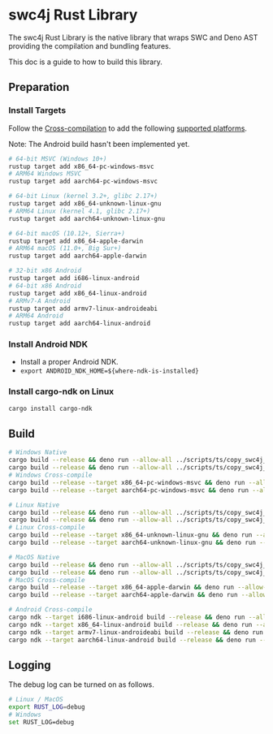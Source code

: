 # swc4j Rust Library

The swc4j Rust Library is the native library that wraps SWC and Deno AST providing the compilation and bundling features.

This doc is a guide to how to build this library.

## Preparation

### Install Targets

Follow the [Cross-compilation](https://rust-lang.github.io/rustup/cross-compilation.html) to add the following [supported platforms](https://doc.rust-lang.org/nightly/rustc/platform-support.html).

Note: The Android build hasn't been implemented yet.

```sh
# 64-bit MSVC (Windows 10+)
rustup target add x86_64-pc-windows-msvc
# ARM64 Windows MSVC
rustup target add aarch64-pc-windows-msvc

# 64-bit Linux (kernel 3.2+, glibc 2.17+)
rustup target add x86_64-unknown-linux-gnu
# ARM64 Linux (kernel 4.1, glibc 2.17+)
rustup target add aarch64-unknown-linux-gnu

# 64-bit macOS (10.12+, Sierra+)
rustup target add x86_64-apple-darwin
# ARM64 macOS (11.0+, Big Sur+)
rustup target add aarch64-apple-darwin

# 32-bit x86 Android
rustup target add i686-linux-android
# 64-bit x86 Android
rustup target add x86_64-linux-android
# ARMv7-A Android
rustup target add armv7-linux-androideabi
# ARM64 Android
rustup target add aarch64-linux-android
```

### Install Android NDK

* Install a proper Android NDK.
* `export ANDROID_NDK_HOME=${where-ndk-is-installed}`

### Install cargo-ndk on Linux

```sh
cargo install cargo-ndk
```

## Build

```sh
# Windows Native
cargo build --release && deno run --allow-all ../scripts/ts/copy_swc4j_lib.ts -o windows -a x86_64
cargo build --release && deno run --allow-all ../scripts/ts/copy_swc4j_lib.ts -o windows -a arm64
# Windows Cross-compile
cargo build --release --target x86_64-pc-windows-msvc && deno run --allow-all ../scripts/ts/copy_swc4j_lib.ts -o windows -a x86_64
cargo build --release --target aarch64-pc-windows-msvc && deno run --allow-all ../scripts/ts/copy_swc4j_lib.ts -o windows -a arm64

# Linux Native
cargo build --release && deno run --allow-all ../scripts/ts/copy_swc4j_lib.ts -o linux -a x86_64
cargo build --release && deno run --allow-all ../scripts/ts/copy_swc4j_lib.ts -o linux -a arm64
# Linux Cross-compile
cargo build --release --target x86_64-unknown-linux-gnu && deno run --allow-all ../scripts/ts/copy_swc4j_lib.ts -o linux -a x86_64
cargo build --release --target aarch64-unknown-linux-gnu && deno run --allow-all ../scripts/ts/copy_swc4j_lib.ts -o linux -a arm64

# MacOS Native
cargo build --release && deno run --allow-all ../scripts/ts/copy_swc4j_lib.ts -o macos -a x86_64
cargo build --release && deno run --allow-all ../scripts/ts/copy_swc4j_lib.ts -o macos -a arm64
# MacOS Cross-compile
cargo build --release --target x86_64-apple-darwin && deno run --allow-all ../scripts/ts/copy_swc4j_lib.ts -o macos -a x86_64
cargo build --release --target aarch64-apple-darwin && deno run --allow-all ../scripts/ts/copy_swc4j_lib.ts -o macos -a arm64

# Android Cross-compile
cargo ndk --target i686-linux-android build --release && deno run --allow-all ../scripts/ts/copy_swc4j_lib.ts -o android -a x86
cargo ndk --target x86_64-linux-android build --release && deno run --allow-all ../scripts/ts/copy_swc4j_lib.ts -o android -a x86_64
cargo ndk --target armv7-linux-androideabi build --release && deno run --allow-all ../scripts/ts/copy_swc4j_lib.ts -o android -a arm
cargo ndk --target aarch64-linux-android build --release && deno run --allow-all ../scripts/ts/copy_swc4j_lib.ts -o android -a arm64
```

## Logging

The debug log can be turned on as follows.

```sh
# Linux / MacOS
export RUST_LOG=debug
# Windows
set RUST_LOG=debug
```
